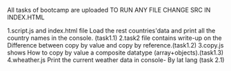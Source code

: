All tasks of bootcamp are uploaded 
TO RUN ANY FILE CHANGE SRC IN INDEX.HTML

1.script.js and index.html file Load the rest countries'data and print all the country names in the console. (task1.1)
2.task2 file contains write-up on the Difference between copy by value and copy by reference.(task1.2)
3.copy.js shows How to copy by value a composite datatype (array+objects).(task1.3)
4.wheather.js Print the current weather data in console- By lat lang (task 2.1)
